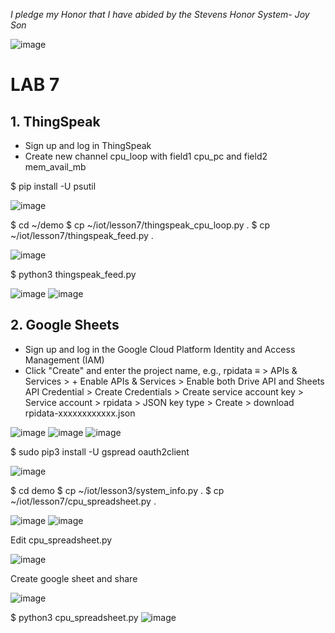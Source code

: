  *I pledge my Honor that I have abided by the Stevens Honor System- Joy Son*

![image](https://user-images.githubusercontent.com/98338109/235005740-2f2de4c3-e717-4b64-aa6b-4774d6d887a8.png)

# LAB 7

## 1. ThingSpeak
- Sign up and log in ThingSpeak
- Create new channel cpu_loop with field1 cpu_pc and field2 mem_avail_mb

$ pip install -U psutil

![image](https://user-images.githubusercontent.com/98338109/235006691-6bfa9429-4b3e-4327-a456-836733ec664f.png)

$ cd ~/demo
$ cp ~/iot/lesson7/thingspeak_cpu_loop.py .
$ cp ~/iot/lesson7/thingspeak_feed.py .

![image](https://user-images.githubusercontent.com/98338109/235006790-0ec338b0-690f-46e5-a52d-b031206f9b88.png)

$ python3 thingspeak_feed.py

![image](https://user-images.githubusercontent.com/98338109/235008640-b0fb8dc8-77f3-4a92-b793-4a112e8f2819.png)
![image](https://user-images.githubusercontent.com/98338109/235010846-f2ffd1af-b982-4248-a761-23ea7f524fb1.png)


## 2. Google Sheets
- Sign up and log in the Google Cloud Platform Identity and Access Management (IAM)
- Click "Create" and enter the project name, e.g., rpidata
    ≡ > APIs & Services > + Enable APIs & Services > Enable both Drive API and Sheets API
    Credential > Create Credentials > Create service account key > Service account > rpidata > JSON key type > Create > download rpidata-xxxxxxxxxxxx.json

![image](https://user-images.githubusercontent.com/98338109/235013191-a9bd89f7-2261-4302-b461-501ee5ccc508.png)
![image](https://user-images.githubusercontent.com/98338109/235013136-3f131498-d332-47fc-b1d1-ec6c931d7b75.png)
![image](https://user-images.githubusercontent.com/98338109/235539816-5412d729-f279-4ba3-9c8e-e370cfe7051b.png)

$ sudo pip3 install -U gspread oauth2client

![image](https://user-images.githubusercontent.com/98338109/235015583-2ef8d394-cfbd-4efe-9158-b968605b2f98.png)

$ cd demo
$ cp ~/iot/lesson3/system_info.py .
$ cp ~/iot/lesson7/cpu_spreadsheet.py .

![image](https://user-images.githubusercontent.com/98338109/235015663-6b1cf959-3eff-4786-8564-bf1cf153ec0b.png)
![image](https://user-images.githubusercontent.com/98338109/235059404-1825630e-2291-4c85-a636-bf54bd2c7fbb.png)

Edit cpu_spreadsheet.py

![image](https://user-images.githubusercontent.com/98338109/235540942-f69979be-f099-4a1d-a8a5-378edcb2373b.png)

Create google sheet and share

![image](https://user-images.githubusercontent.com/98338109/235541038-d6be6074-b9c1-42e6-8a7e-4fc940be9b82.png)

$ python3 cpu_spreadsheet.py
![image](https://user-images.githubusercontent.com/98338109/235541078-ba52936a-2c75-43f2-998e-c95205d64e13.png)

